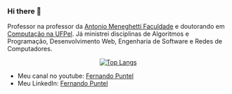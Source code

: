 ### Hi there 👋

Professor na professor da [Antonio Meneghetti Faculdade](https://faculdadeam.edu.br/) e doutorando em [Computação na UFPel](https://ppgc.ufpel.edu.br/). Já ministrei disciplinas de Algoritmos e Programação, Desenvolvimento Web, Engenharia de Software e Redes de Computadores. 

<div align="center" >

[![Top Langs](https://github-readme-stats.vercel.app/api/top-langs/?username=fpuntel&layout=compact&theme=radical&bg_color=30,0d0d0d,191919&title_color=fff&text_color=fff&icon_color=79ff97)](https://github.com/anuraghazra/github-readme-stats)
</div>


- Meu canal no youtube: [Fernando Puntel](https://www.youtube.com/c/fpuntel)
- Meu LinkedIn: [Fernando Puntel](https://www.linkedin.com/in/fernandopuntel/)

<!--
**fpuntel/fpuntel** is a ✨ _special_ ✨ repository because its `README.md` (this file) appears on your GitHub profile.

Here are some ideas to get you started:

- 🔭 I’m currently working on ...
- 🌱 I’m currently learning ...
- 👯 I’m looking to collaborate on ...
- 🤔 I’m looking for help with ...
- 💬 Ask me about ...
- 📫 How to reach me: ...
- 😄 Pronouns: ...
- ⚡ Fun fact: ...
-->
